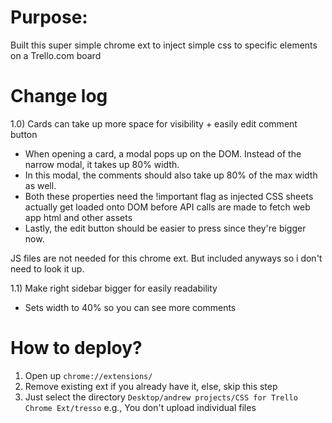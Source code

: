 # Purpose: 

Built this super simple chrome ext to inject simple css to specific elements on a Trello.com board

# Change log

1.0) Cards can take up more space for visibility + easily edit comment button

- When opening a card, a modal pops up on the DOM. Instead of the narrow modal, it takes up 80% width.
- In this modal, the comments should also take up 80% of the max width as well.
- Both these properties need the !important flag as injected CSS sheets actually get loaded onto DOM before API calls are made to fetch web app html and other assets
- Lastly, the edit button should be easier to press since they're bigger now.

JS files are not needed for this chrome ext. But included anyways so i don't need to look it up.

1.1) Make right sidebar bigger for easily readability

- Sets width to 40% so you can see more comments

# How to deploy?

1) Open up `chrome://extensions/`
2) Remove existing ext if you already have it, else, skip this step
3) Just select the directory `Desktop/andrew projects/CSS for Trello Chrome Ext/tresso`
e.g., You don't upload individual files